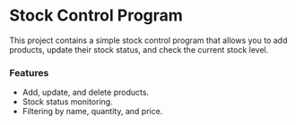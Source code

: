 <h1>Stock Control Program</h1>
This project contains a simple stock control program that allows you to add products, update their stock status, and check the current stock level.

<h3>Features</h3>
<ul>
  <li>Add, update, and delete products.</li>
  <li>Stock status monitoring.</li>
  <li>Filtering by name, quantity, and price.</li>
</ul>
